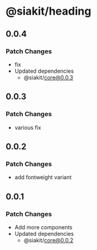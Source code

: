 # @siakit/heading

## 0.0.4

### Patch Changes

- fix
- Updated dependencies
  - @siakit/core@0.0.3

## 0.0.3

### Patch Changes

- various fix

## 0.0.2

### Patch Changes

- add fontweight variant

## 0.0.1

### Patch Changes

- Add more components
- Updated dependencies
  - @siakit/core@0.0.2
